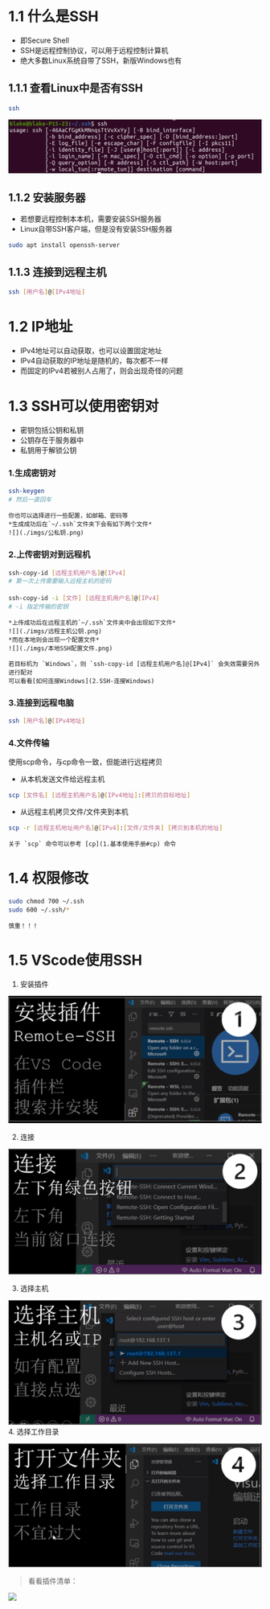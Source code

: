 # 1.1 什么是SSH

* 即Secure Shell
* SSH是远程控制协议，可以用于远程控制计算机
* 绝大多数Linux系统自带了SSH，新版Windows也有

## 1.1.1 查看Linux中是否有SSH

```bash
ssh
```

![](./imgs/检查是否有SSH.png)

## 1.1.2 安装服务器

* 若想要远程控制本本机，需要安装SSH服务器
* Linux自带SSH客户端，但是没有安装SSH服务器

```bash
sudo apt install openssh-server
```

## 1.1.3 连接到远程主机

```bash
ssh [用户名]@[IPv4地址]
```

# 1.2 IP地址

* IPv4地址可以自动获取，也可以设置固定地址
* IPv4自动获取的IP地址是随机的，每次都不一样
* 而固定的IPv4若被别人占用了，则会出现奇怪的问题

# 1.3 SSH可以使用密钥对

* 密钥包括公钥和私钥
* 公钥存在于服务器中
* 私钥用于解锁公钥

### 1.生成密钥对

```bash
ssh-keygen
# 然后一直回车
```

```ad-tip
你也可以选择进行一些配置，如邮箱、密码等
*生成成功后在`~/.ssh`文件夹下会有如下两个文件*
![](./imgs/公私钥.png)
```

### 2.上传密钥对到远程机

```bash
ssh-copy-id [远程主机用户名]@[IPv4]
# 第一次上传需要输入远程主机的密码

ssh-copy-id -i [文件] [远程主机用户名]@[IPv4]
# -i 指定传输的密钥
```

```ad-tip
*上传成功后在远程主机的`~/.ssh`文件夹中会出现如下文件*
![](./imgs/远程主机公钥.png)
*而在本地则会出现一个配置文件*
![](./imgs/本地SSH配置文件.png)
```

```ad-seealso
若目标机为 `Windows`，则 `ssh-copy-id [远程主机用户名]@[IPv4]` 会失效需要另外进行配对
可以看看[如何连接Windows](2.SSH-连接Windows)
```

### 3.连接到远程电脑

```bash
ssh [用户名]@[IPv4地址]
```

### 4.文件传输

使用scp命令，与cp命令一致，但能进行远程拷贝
* 从本机发送文件给远程主机

```bash
scp [文件名] [远程主机用户名]@[IPv4地址]:[拷贝的目标地址]
```

* 从远程主机拷贝文件/文件夹到本机

```bash
scp -r [远程主机地址用户名]@[IPv4]:[文件/文件夹] [拷贝到本机的地址]
```

```ad-seealso
关于 `scp` 命令可以参考 [cp](1.基本使用手册#cp) 命令
```

# 1.4 权限修改
```bash
sudo chmod 700 ~/.ssh
sudo 600 ~/.ssh/*
```

```ad-caution
慎重！！！
```

# 1.5 VScode使用SSH

1. 安装插件

![](./imgs/vscode1.png)

2. 连接

![](./imgs/vscode2.png)

3. 选择主机

![](./imgs/vscode3.png)
4. 选择工作目录

![](./imgs/vscode4.png)

> 看看插件清单：

![](1.VSCode使用#1.1.3%20SSH)
